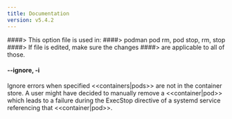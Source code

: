 ```yaml
---
title: Documentation
version: v5.4.2
---
```


####> This option file is used in:
####>   podman pod rm, pod stop, rm, stop
####> If file is edited, make sure the changes
####> are applicable to all of those.
#### **--ignore**, **-i**

Ignore errors when specified <<containers|pods>> are not in the container store.  A user
might have decided to manually remove a <<container|pod>> which leads to a failure
during the ExecStop directive of a systemd service referencing that <<container|pod>>.
